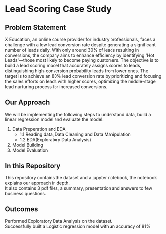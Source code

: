 # Lead Scoring Case Study
## Problem Statement
X Education, an online course provider for industry professionals, faces a challenge with a low lead conversion rate despite generating a significant number of leads daily. With only around 30% of leads resulting in conversions, the company aims to enhance efficiency by identifying 'Hot Leads'—those most likely to become paying customers. The objective is to build a lead scoring model that accurately assigns scores to leads, distinguishing high-conversion probability leads from lower ones. The target is to achieve an 80% lead conversion rate by prioritizing and focusing the sales efforts on leads with higher scores, optimizing the middle-stage lead nurturing process for increased conversions.
## Our Approach
We will be implementing the following steps to understand data, build a linear regression model and evaluate the model:
1. Data Preperation and EDA
    - 1.1 Reading data, Data Cleaning and Data Manipulation
    - 1.2 EDA(Exploratory Data Analysis)
3. Model Building
4. Model Evaluation
## In this Repository
This repository contains the dataset and a jupyter notebook, the notebook explains our approach in depth.\
It also contains 3 pdf files, a summary, presentation and answers to few business questions.
## Outcomes
Performed Exploratory Data Analysis on the dataset.\
Successfully built a Logistic regression model with an accuracy of 81%
